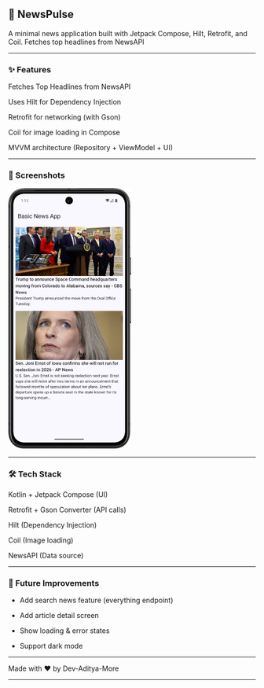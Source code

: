 ## 📰 NewsPulse

A minimal news application built with Jetpack Compose, Hilt, Retrofit, and Coil.
Fetches top headlines from NewsAPI

---

### ✨ Features

Fetches Top Headlines from NewsAPI

Uses Hilt for Dependency Injection

Retrofit for networking (with Gson)

Coil for image loading in Compose

MVVM architecture (Repository + ViewModel + UI)

---

### 📸 Screenshots


<img src="Screenshot_20250904_011219.png" alt="Home Screen" width="250"/>

---

### 🛠 Tech Stack

Kotlin + Jetpack Compose (UI)

Retrofit + Gson Converter (API calls)

Hilt (Dependency Injection)

Coil (Image loading)

NewsAPI (Data source)

---

### 🙌 Future Improvements

- Add search news feature (everything endpoint)

- Add article detail screen

- Show loading & error states

- Support dark mode

---

Made with ❤️ by Dev-Aditya-More

---
